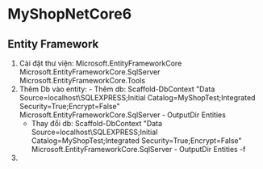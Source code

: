 # MyShopNetCore6

## Entity Framework
  1. Cài đặt thư viện:
    Microsoft.EntityFrameworkCore
    Microsoft.EntityFrameworkCore.SqlServer
    Microsoft.EntityFrameworkCore.Tools
  2. Thêm Db vào entity:
    - Thêm db:
     Scaffold-DbContext "Data Source=localhost\SQLEXPRESS;Initial Catalog=MyShopTest;Integrated Security=True;Encrypt=False" Microsoft.EntityFrameworkCore.SqlServer -        OutputDir Entities
     - Thay đổi db:
     Scaffold-DbContext "Data Source=localhost\SQLEXPRESS;Initial Catalog=MyShopTest;Integrated Security=True;Encrypt=False" Microsoft.EntityFrameworkCore.SqlServer -        OutputDir Entities -f
  3.
